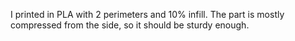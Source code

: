 I printed in PLA with 2 perimeters and 10% infill. The part is mostly compressed from the side, so it should be sturdy enough.

